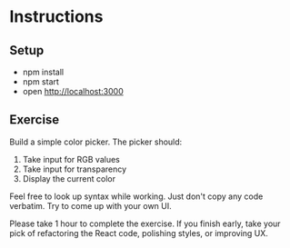 # Instructions

## Setup

- npm install
- npm start
- open [http://localhost:3000](http://localhost:3000)

## Exercise

Build a simple color picker. The picker should:

1. Take input for RGB values
2. Take input for transparency
3. Display the current color

Feel free to look up syntax while working. Just don't copy any code verbatim. Try to come up with your own UI.

Please take 1 hour to complete the exercise. If you finish early, take your pick of refactoring the React code, polishing styles, or improving UX.
